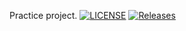 Practice project.
[![LICENSE](https://img.shields.io/github/license/Alex180504/sem.svg?style=flat-square)](https://github.com/Alex180504/sem/blob/master/LICENSE)
[![Releases](https://img.shields.io/github/release/Alex180504/sem/all.svg?style=flat-square)](https://github.com/Alex180504/sem/releases)
